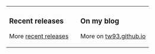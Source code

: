 <table><tr><td valign="top" width="50%">

### Recent releases
<!-- recent_releases starts -->

<!-- recent_releases ends -->
More [recent releases](https://github.com/tw93/tw93/blob/main/releases.md)
</td><td valign="top" width="50%">

### On my blog
<!-- blog starts -->

<!-- blog ends -->
More on [tw93.github.io](https://tw93.github.io/)
</td></tr></table>

